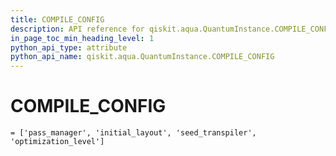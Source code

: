 ```yaml
---
title: COMPILE_CONFIG
description: API reference for qiskit.aqua.QuantumInstance.COMPILE_CONFIG
in_page_toc_min_heading_level: 1
python_api_type: attribute
python_api_name: qiskit.aqua.QuantumInstance.COMPILE_CONFIG
---
```


# COMPILE\_CONFIG

<span id="qiskit.aqua.QuantumInstance.COMPILE_CONFIG" />

`= ['pass_manager', 'initial_layout', 'seed_transpiler', 'optimization_level']`

